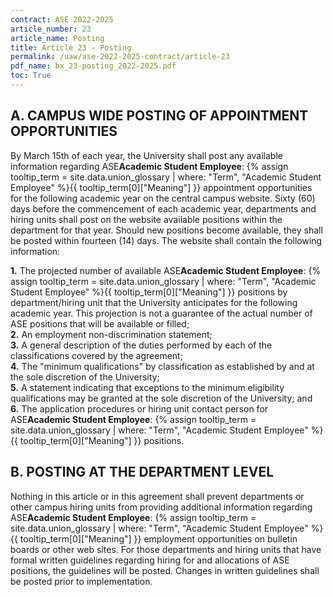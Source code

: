 ```yaml
---
contract: ASE 2022-2025
article_number: 23
article_name: Posting
title: Article 23 - Posting
permalink: /uaw/ase-2022-2025-contract/article-23
pdf_name: bx_23-posting_2022-2025.pdf
toc: True
---
```



## A. CAMPUS WIDE POSTING OF APPOINTMENT OPPORTUNITIES

By March 15th of each year, the University shall post any available information regarding <span class="tooltip">ASE<span class="tooltip-text"><b>Academic Student Employee</b>: {% assign tooltip_term = site.data.union_glossary | where: "Term", "Academic Student Employee" %}{{ tooltip_term[0]["Meaning"] }}</span></span> appointment opportunities for the following academic year on the central campus website. Sixty (60) days before the commencement of each academic year, departments and hiring units shall post on the website available positions within the department for that year. Should new positions become available, they shall be posted within fourteen (14) days. The website shall contain the following information:

<div class="lvl2"><b>1.</b> The projected number of available <span class="tooltip">ASE<span class="tooltip-text"><b>Academic Student Employee</b>: {% assign tooltip_term = site.data.union_glossary | where: "Term", "Academic Student Employee" %}{{ tooltip_term[0]["Meaning"] }}</span></span> positions by department/hiring unit that the University anticipates for the following academic year. This projection is not a guarantee of the actual number of ASE positions that will be available or filled;</div>
<div class="lvl2"><b>2.</b> An employment non-discrimination statement;</div>
<div class="lvl2"><b>3.</b> A general description of the duties performed by each of the classifications covered by the agreement;</div>
<div class="lvl2"><b>4.</b> The "minimum qualifications" by classification as established by and at the sole discretion of the University;</div>
<div class="lvl2"><b>5.</b> A statement indicating that exceptions to the minimum eligibility qualifications may be granted at the sole discretion of the University; and</div>
<div class="lvl2"><b>6.</b> The application procedures or hiring unit contact person for <span class="tooltip">ASE<span class="tooltip-text"><b>Academic Student Employee</b>: {% assign tooltip_term = site.data.union_glossary | where: "Term", "Academic Student Employee" %}{{ tooltip_term[0]["Meaning"] }}</span></span> positions.</div>

## B. POSTING AT THE DEPARTMENT LEVEL

Nothing in this article or in this agreement shall prevent departments or other campus hiring units from providing additional information regarding <span class="tooltip">ASE<span class="tooltip-text"><b>Academic Student Employee</b>: {% assign tooltip_term = site.data.union_glossary | where: "Term", "Academic Student Employee" %}{{ tooltip_term[0]["Meaning"] }}</span></span> employment opportunities on bulletin boards or other web sites. For those departments and hiring units that have formal written guidelines regarding hiring for and allocations of ASE positions, the guidelines will be posted. Changes in written guidelines shall be posted prior to implementation.

